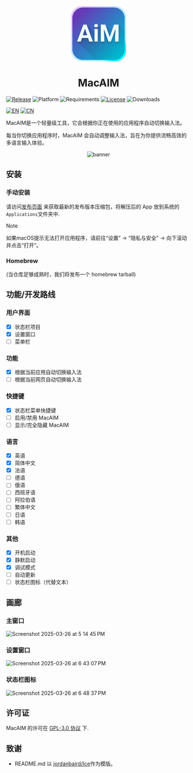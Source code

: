 <div align="center">
    <img src="/MacAIM/MacAIM/Assets.xcassets/AppIcon.appiconset/AppIcon~ios-marketing 16.png" width="150" height="150">
    <h1>MacAIM</h1>
</div>

[![Release](https://img.shields.io/github/release/jimzhouzzy/MacAIM.svg?label=Release)](https://github.com/jimzhouzzy/MacAIM/releases/latest)
![Platform](https://img.shields.io/badge/platform-macOS-blue)
![Requirements](https://img.shields.io/badge/requirements-macOS%2013%2B-purple)
[![License](https://img.shields.io/github/license/jimzhouzzy/MacAIM)](LICENSE)
![Downloads](https://img.shields.io/github/downloads/jimzhouzzy/MacAIM/total?label=Downloads)

[![EN](https://img.shields.io/badge/EN-English-blue)](/README.md)
[![CN](https://img.shields.io/badge/CN-Chinese-blue)](/doc/README_cn.md)

MacAIM是一个轻量级工具，它会根据你正在使用的应用程序自动切换输入法。

每当你切换应用程序时，MacAIM 会自动调整输入法，旨在为你提供流畅高效的多语言输入体验。

<div align="center">
    <img width="604" alt="banner" src="https://github.com/user-attachments/assets/b4829dee-569b-4854-8f91-d78716d5e484" />
</div>

## 安装

### 手动安装
请访问[发布页面](https://github.com/JimZhouZZY/MacAIM/releases) 来获取最新的发布版本压缩包，将解压后的 App 放到系统的`Applications`文件夹中.

> [!NOTE]
> 如果macOS提示无法打开应用程序，请前往“设置” -> “隐私与安全” -> 向下滚动并点击“打开”。

### Homebrew
(当仓库足够成熟时，我们将发布一个 homebrew tarball)

## 功能/开发路线

### 用户界面
- [x] 状态栏项目
- [x] 设置窗口
- [ ] 菜单栏

### 功能
- [x] 根据当前应用自动切换输入法
- [ ] 根据当前网页自动切换输入法

### 快捷键
- [x] 状态栏菜单快捷键
- [ ] 启用/禁用 MacAIM
- [ ] 显示/完全隐藏 MacAIM

### 语言
- [x] 英语
- [x] 简体中文
- [x] 法语
- [ ] 德语
- [ ] 俄语
- [ ] 西班牙语
- [ ] 阿拉伯语
- [ ] 繁体中文
- [ ] 日语
- [ ] 韩语

### 其他
- [x] 开机启动
- [x] 静默启动
- [x] 调试模式
- [ ] 自动更新
- [ ] 状态栏图标（代替文本）

## 画廊
### 主窗口
<img width="662" alt="Screenshot 2025-03-26 at 5 14 45 PM" src="https://github.com/user-attachments/assets/dc4606a2-3a6c-4b20-a466-d143254bf07c" />


### 设置窗口
<img width="472" alt="Screenshot 2025-03-26 at 6 43 07 PM" src="https://github.com/user-attachments/assets/7244455f-9cc3-4d71-b8a6-1cbc8aba0070" />

### 状态栏图标
<img width="54" alt="Screenshot 2025-03-26 at 6 48 37 PM" src="https://github.com/user-attachments/assets/21b027b4-1540-4774-8e4c-c27d5bff7853" />

## 许可证
MacAIM 的许可在 [GPL-3.0 协议](LICENSE) 下.

## 致谢
- README.md 以 [jordanbaird/Ice](https://github.com/jordanbaird/Ice/)作为模版。

